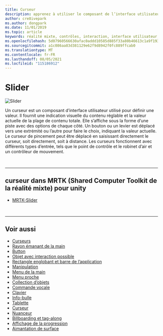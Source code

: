 ```yaml
---
title: Curseur
description: apprenez à utiliser le composant de l’interface utilisateur slider pour définir une valeur en déplaçant un bouton ou un levier sur une piste à l’aide de la Shared Computer Toolkit de la réalité mixte.
author: cre8ivepark
ms.author: dongpark
ms.date: 11/01/2019
ms.topic: article
keywords: réalité mixte, contrôles, interaction, interface utilisateur, expérience utilisateur, casque de réalité mixte, casque de réalité mixte, casque de réalité virtuelle, HoloLens, slider, MRTK, réalité mixte Shared Computer Toolkit
ms.openlocfilehash: 5d07960566630afac0addd10585d885f33a80b46613c1a9f19374c9afa71bd7e
ms.sourcegitcommit: a1c086aa83d381129e62f9d8942f0fc889ffcab0
ms.translationtype: MT
ms.contentlocale: fr-FR
ms.lasthandoff: 08/05/2021
ms.locfileid: "115186912"
---
```

# <a name="slider"></a>Slider

![Slider](images/UX_Hero_Slider.jpg)

Un curseur est un composant d’interface utilisateur utilisé pour définir une valeur. Il fournit une indication visuelle du contenu réglable et la valeur actuelle de la plage de contenu totale. Elle s’affiche sous la forme d’une piste avec des options de chaque côté. Un bouton ou un levier est déplacé vers une extrémité ou l’autre pour faire le choix, indiquant la valeur actuelle. Le curseur de pincement peut être déplacé en saisissant directement le curseur, soit directement, soit à distance. Les curseurs fonctionnent avec différents types d’entrée, tels que le point de contrôle et le robinet d’air et un contrôleur de mouvement.

<br>

---

## <a name="slider-in-mrtk-mixed-reality-toolkit-for-unity"></a>curseur dans MRTK (Shared Computer Toolkit de la réalité mixte) pour unity

* [MRTK-Slider](/windows/mixed-reality/mrtk-unity/features/ux-building-blocks/sliders)

<br>

---

## <a name="see-also"></a>Voir aussi

* [Curseurs](cursors.md)
* [Rayon émanant de la main](point-and-commit.md)
* [Button](button.md)
* [Objet avec interaction possible](interactable-object.md)
* [Rectangle englobant et barre de l’application](app-bar-and-bounding-box.md)
* [Manipulation](direct-manipulation.md)
* [Menu de la main](hand-menu.md)
* [Menu proche](near-menu.md)
* [Collection d’objets](object-collection.md)
* [Commande vocale](voice-input.md)
* [Clavier](keyboard.md)
* [Info-bulle](tooltip.md)
* [Tablette](slate.md)
* [Curseur](slider.md)
* [Nuanceur](shader.md)
* [Billboarding et tag-along](billboarding-and-tag-along.md)
* [Affichage de la progression](progress.md)
* [Aimantation de surface](surface-magnetism.md)